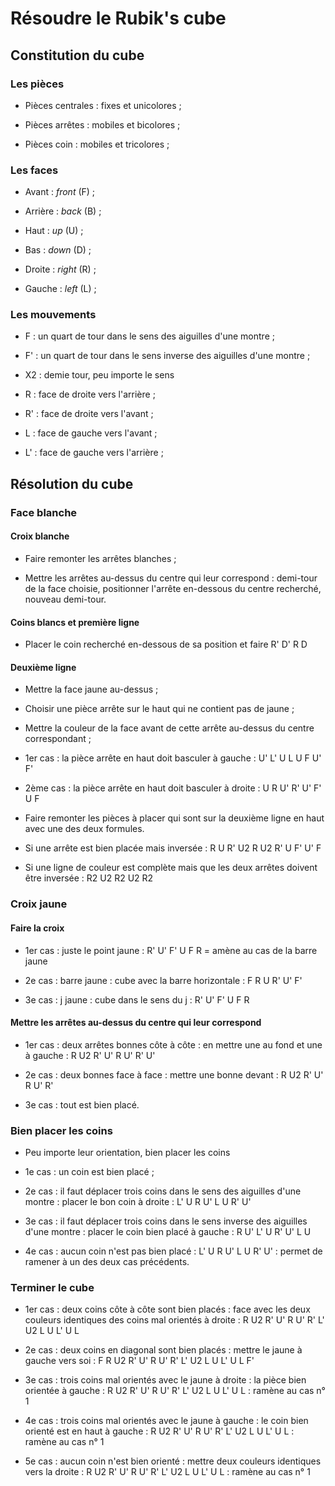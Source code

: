 # Résoudre le Rubik's cube

## Constitution du cube

### Les pièces

* Pièces centrales : fixes et unicolores ;

* Pièces arrêtes : mobiles et bicolores ;

* Pièces coin : mobiles et tricolores ;

### Les faces

* Avant : _front_ (F) ;

* Arrière : _back_ (B) ;

* Haut : _up_ (U) ;

* Bas : _down_ (D) ;

* Droite : _right_ (R) ;

* Gauche : _left_ (L) ;

### Les mouvements 

* F : un quart de tour dans le sens des aiguilles d'une montre ;

* F' : un quart de tour dans le sens inverse des aiguilles d'une montre ;

* X2 : demie tour, peu importe le sens

* R : face de droite vers l'arrière ;

* R' : face de droite vers l'avant ;

* L : face de gauche vers l'avant ;

* L' : face de gauche vers l'arrière ;

## Résolution du cube

### Face blanche

#### Croix blanche

* Faire remonter les arrêtes blanches ;

* Mettre les arrêtes au-dessus du centre qui leur correspond : demi-tour de la face choisie, positionner l'arrête en-dessous du centre recherché, nouveau demi-tour.

#### Coins blancs et première ligne

* Placer le coin recherché en-dessous de sa position et faire  R' D' R D

#### Deuxième ligne

* Mettre la face jaune au-dessus ;

* Choisir une pièce arrête sur le haut qui ne contient pas de jaune ;

* Mettre la couleur de la face avant de cette arrête au-dessus du centre correspondant ;

* 1er cas : la pièce arrête en haut doit basculer à gauche : U' L' U L U F U' F'
 
* 2ème cas : la pièce arrête en haut doit basculer à droite : U R U' R' U' F' U F

* Faire remonter les pièces à placer qui sont sur la deuxième ligne en haut avec  une des deux formules.

* Si une arrête est bien placée mais inversée : R U R' U2 R U2 R' U F' U' F

* Si une ligne de couleur est complète mais que les deux arrêtes doivent être inversée : R2 U2 R2 U2 R2


### Croix jaune

#### Faire la croix

* 1er cas : juste le point jaune : R' U' F' U F R = amène au cas de la barre jaune

* 2e cas : barre jaune : cube avec la barre horizontale : F R U R' U' F'

* 3e cas : j jaune : cube dans le sens du j : R' U' F' U F R

#### Mettre les arrêtes au-dessus du centre qui leur correspond

* 1er cas : deux arrêtes bonnes côte à côte : en mettre une au fond et une à gauche : R U2 R' U' R U' R' U'

* 2e cas : deux bonnes face à face : mettre une bonne devant : R U2 R' U' R U' R' 

* 3e cas : tout est bien placé.


### Bien placer les coins

* Peu importe leur orientation, bien placer les coins

* 1e cas : un coin est bien placé ;

* 2e cas : il faut déplacer trois coins dans le sens des aiguilles d'une montre : placer le bon coin à droite :  L' U R U' L U R' U'

* 3e cas : il faut déplacer trois coins dans le sens inverse des aiguilles d'une montre : placer le coin bien placé à gauche :  R U' L' U R' U' L U 

* 4e cas : aucun coin n'est pas bien placé : L' U R U' L U R' U' : permet de ramener à un des deux cas précédents.

### Terminer le cube 

* 1er cas : deux coins côte à côte sont bien placés : face avec les deux couleurs identiques des coins mal orientés à droite : R U2 R' U' R U' R' L' U2 L U L' U L

* 2e cas : deux coins en diagonal sont bien placés : mettre le jaune à gauche vers soi : F R U2 R' U' R U' R' L' U2 L U L' U L F' 

* 3e cas : trois coins mal orientés avec le jaune à droite : la pièce bien orientée à gauche : R U2 R' U' R U' R' L' U2 L U L' U L : ramène au cas n° 1

* 4e cas : trois coins mal orientés avec le jaune à gauche : le coin bien orienté est en haut à gauche : R U2 R' U' R U' R' L' U2 L U L' U L : ramène au cas n° 1

* 5e cas : aucun coin n'est bien orienté : mettre deux couleurs identiques vers la droite : R U2 R' U' R U' R' L' U2 L U L' U L : ramène au cas n° 1

